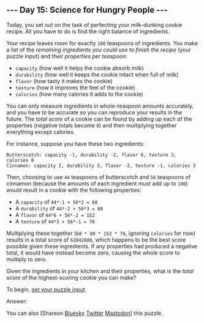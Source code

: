 \--- Day 15: Science for Hungry People ---
----------

Today, you set out on the task of perfecting your milk-dunking cookie recipe. All you have to do is find the right balance of ingredients.

Your recipe leaves room for exactly `100` teaspoons of ingredients. You make a list of the *remaining ingredients you could use to finish the recipe* (your puzzle input) and their *properties per teaspoon*:

* `capacity` (how well it helps the cookie absorb milk)
* `durability` (how well it keeps the cookie intact when full of milk)
* `flavor` (how tasty it makes the cookie)
* `texture` (how it improves the feel of the cookie)
* `calories` (how many calories it adds to the cookie)

You can only measure ingredients in whole-teaspoon amounts accurately, and you have to be accurate so you can reproduce your results in the future. The *total score* of a cookie can be found by adding up each of the properties (negative totals become `0`) and then multiplying together everything except calories.

For instance, suppose you have these two ingredients:

```
Butterscotch: capacity -1, durability -2, flavor 6, texture 3, calories 8
Cinnamon: capacity 2, durability 3, flavor -2, texture -1, calories 3

```

Then, choosing to use `44` teaspoons of butterscotch and `56` teaspoons of cinnamon (because the amounts of each ingredient must add up to `100`) would result in a cookie with the following properties:

* A `capacity` of `44*-1 + 56*2 = 68`
* A `durability` of `44*-2 + 56*3 = 80`
* A `flavor` of `44*6 + 56*-2 = 152`
* A `texture` of `44*3 + 56*-1 = 76`

Multiplying these together (`68 * 80 * 152 * 76`, ignoring `calories` for now) results in a total score of `62842880`, which happens to be the best score possible given these ingredients. If any properties had produced a negative total, it would have instead become zero, causing the whole score to multiply to zero.

Given the ingredients in your kitchen and their properties, what is the *total score* of the highest-scoring cookie you can make?

To begin, [get your puzzle input](15/input).

Answer:

You can also [Shareon [Bluesky](https://bsky.app/intent/compose?text=%22Science+for+Hungry+People%22+%2D+Day+15+%2D+Advent+of+Code+2015+%23AdventOfCode+https%3A%2F%2Fadventofcode%2Ecom%2F2015%2Fday%2F15) [Twitter](https://twitter.com/intent/tweet?text=%22Science+for+Hungry+People%22+%2D+Day+15+%2D+Advent+of+Code+2015&url=https%3A%2F%2Fadventofcode%2Ecom%2F2015%2Fday%2F15&related=ericwastl&hashtags=AdventOfCode) [Mastodon](javascript:void(0);)] this puzzle.